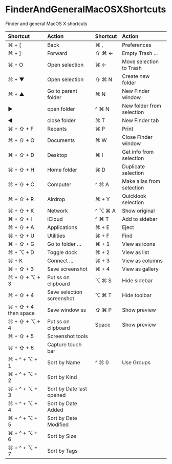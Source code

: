 # FinderAndGeneralMacOSXShortcuts
Finder and general MacOS X shortcuts

| Shortcut             | Action              | Shortcut                | Action                    |
| :------------------- | :------------------ | :---------------------- | :------------------------ |
| ⌘ + [                | Back                | ⌘ ,                   | Preferences               |
| ⌘ + ]                | Forward             | ⇧ ⌘ ←                 | Empty Trash ...           |
| ⌘ + O                | Open selection      | ⌘ ←                   | Move selection to Trash   |
| ⌘ + ▼                | Open selection      | ⇧ ⌘ N                 | Create new folder         |
| ⌘ + ▲                | Go to parent folder | ⌘ N                   | New Finder window         |
| ▶                    | open folder         | ^ ⌘ N                 | New folder from selection |
| ◀                    | close folder        | ⌘ T                   | New Finder tab            |
| ⌘ + ⇧ + F            | Recents             | ⌘ P                   | Print                     |
| ⌘ + ⇧ + O            | Documents           | ⌘ W                   | Close Finder window       |
| ⌘ + ⇧ + D            | Desktop             | ⌘ I                   | Get info from selection   |
| ⌘ + ⇧ + H            | Home folder         | ⌘ D                   | Duplicate selection       |
| ⌘ + ⇧ + C            | Computer            | ^ ⌘ A                 | Make alias from selection |
| ⌘ + ⇧ + R            | Airdrop             | ⌘ + Y                 | Quicklook selection       |
| ⌘ + ⇧ + K            | Network             | ^ ⌥ ⌘ A               | Show original             |
| ⌘ + ⇧ + I            | iCloud              | ^ ⌘ T                 | Add to sidebar            |
| ⌘ + ⇧ + A            | Applications        | ⌘ + E                 | Eject                     |
| ⌘ + ⇧ + U            | Utilities           | ⌘ + F                 | Find                      |
| ⌘ + ⇧ + G            | Go to folder ...    | ⌘ + 1                 | View as icons             |
| ⌘ + ⌥ + D            | Toggle dock         | ⌘ + 2                 | View as list              |
| ⌘ + K                | Connect ...         | ⌘ + 3                 | View as columns           |
| ⌘ + ⇧ + 3            | Save screenshot     | ⌘ + 4                 | View as gallery           |
| ⌘ + ⇧ + ⌥ + 3        | Put ss on clipboard | ⌥ ⌘ S                 | Hide sidebar              |
| ⌘ + ⇧ + 4            | Save selection screenshot | ⌥ ⌘ T           | Hide toolbar              |
| ⌘ + ⇧ + 4 then space | Save window ss      | ⇧ ⌘ P                 | Show preview              |
| ⌘ + ⇧ + ⌥ + 4        | Put ss on clipboard | Space                 | Show preview              |
| ⌘ + ⇧ + 5            | Screenshot tools    |
| ⌘ + ⇧ + 6            | Capture touch bar   |
| ⌘ + ^ + ⌥ + 1        | Sort by Name        | ^ ⌘ 0                 | Use Groups                |
| ⌘ + ^ + ⌥ + 2        | Sort by Kind        |
| ⌘ + ^ + ⌥ + 3        | Sort by Date last opened |
| ⌘ + ^ + ⌥ + 4        | Sort by Date Added       |
| ⌘ + ^ + ⌥ + 5        | Sort by Date Modified    |
| ⌘ + ^ + ⌥ + 6        | Sort by Size       |
| ⌘ + ^ + ⌥ + 7        | Sort by Tags       |
